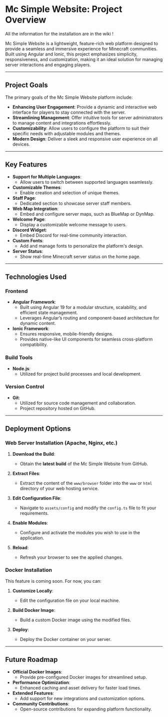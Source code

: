 # Mc Simple Website: Project Overview

All the information for the installation are in the wiki !

Mc Simple Website is a lightweight, feature-rich web platform designed to provide a seamless and immersive experience for Minecraft communities. Built using Angular and Ionic, this project emphasizes simplicity, responsiveness, and customization, making it an ideal solution for managing server interactions and engaging players.

---

## Project Goals

The primary goals of the Mc Simple Website platform include:

- **Enhancing User Engagement**: Provide a dynamic and interactive web interface for players to stay connected with the server.
- **Streamlining Management**: Offer intuitive tools for server administrators to manage content and integrations effortlessly.
- **Customizability**: Allow users to configure the platform to suit their specific needs with adjustable modules and themes.
- **Modern Design**: Deliver a sleek and responsive user experience on all devices.

---

## Key Features

- **Support for Multiple Languages**:
  - Allow users to switch between supported languages seamlessly.
- **Customizable Themes**:
  - Enable creation and selection of unique themes.
- **Staff Page**:
  - Dedicated section to showcase server staff members.
- **Web Map Integration**:
  - Embed and configure server maps, such as BlueMap or DynMap.
- **Welcome Page**:
  - Display a customizable welcome message to users.
- **Discord Widget**:
  - Embed Discord for real-time community interaction.
- **Custom Fonts**:
  - Add and manage fonts to personalize the platform's design.
- **Server Status**:
  - Show real-time Minecraft server status on the home page.

---

## Technologies Used

### **Frontend**

- **Angular Framework**:
  - Built using Angular 19 for a modular structure, scalability, and efficient state management.
  - Leverages Angular’s routing and component-based architecture for dynamic content.
- **Ionic Framework**:
  - Ensures responsive, mobile-friendly designs.
  - Provides native-like UI components for seamless cross-platform compatibility.

### **Build Tools**

- **Node.js**:
  - Utilized for project build processes and local development.

### **Version Control**

- **Git**:
  - Utilized for source code management and collaboration.
  - Project repository hosted on GitHub.

---

## Deployment Options

### **Web Server Installation (Apache, Nginx, etc.)**

1. **Download the Build**:
   - Obtain the **latest build** of the Mc Simple Website from GitHub.

2. **Extract Files**:
   - Extract the content of the `www/browser` folder into the `www` or `html` directory of your web hosting service.

3. **Edit Configuration File**:
   - Navigate to `assets/config` and modify the `config.ts` file to fit your requirements.

4. **Enable Modules**:
   - Configure and activate the modules you wish to use in the application.

5. **Reload**:
   - Refresh your browser to see the applied changes.

### **Docker Installation**

This feature is coming soon. For now, you can:

1. **Customize Locally**:
   - Edit the configuration file on your local machine.

2. **Build Docker Image**:
   - Build a custom Docker image using the modified files.

3. **Deploy**:
   - Deploy the Docker container on your server.

---

## Future Roadmap

- **Official Docker Images**:
  - Provide pre-configured Docker images for streamlined setup.
- **Performance Optimization**:
  - Enhanced caching and asset delivery for faster load times.
- **Extended Features**:
  - Add support for new integrations and customization options.
- **Community Contributions**:
  - Open-source contributions for expanding platform functionality.
